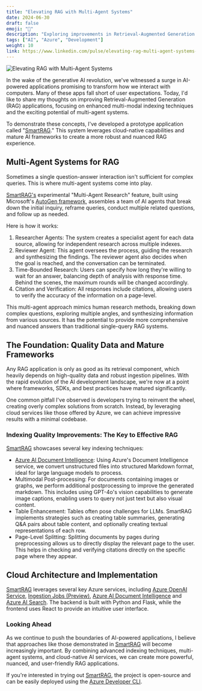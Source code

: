 ```yaml
---
title: "Elevating RAG with Multi-Agent Systems"
date: 2024-06-30
draft: false
emoji: "🧠"
description: "Exploring improvements in Retrieval-Augmented Generation (RAG) applications, focusing on enhanced multi-modal indexing techniques and multi-agent systems."
tags: ["AI", "Azure", "Development"]
weight: 10
link: https://www.linkedin.com/pulse/elevating-rag-multi-agent-systems-aymen-furter-rjdze/
---
```


![Elevating RAG with Multi-Agent Systems](/images/elevating-rag-cover.png)

In the wake of the generative AI revolution, we've witnessed a surge in AI-powered applications promising to transform how we interact with computers. Many of these apps fall short of user expectations. Today, I'd like to share my thoughts on improving Retrieval-Augmented Generation (RAG) applications, focusing on enhanced multi-modal indexing techniques and the exciting potential of multi-agent systems.

To demonstrate these concepts, I've developed a prototype application called "[SmartRAG](https://github.com/aymenfurter/smartrag)." This system leverages cloud-native capabilities and mature AI frameworks to create a more robust and nuanced RAG experience.

## Multi-Agent Systems for RAG

Sometimes a single question-answer interaction isn't sufficient for complex queries. This is where multi-agent systems come into play.

[SmartRAG's](https://github.com/aymenfurter/smartrag) experimental "Multi-Agent Research" feature, built using Microsoft's [AutoGen framework](https://microsoft.github.io/autogen/), assembles a team of AI agents that break down the initial inquiry, reframe queries, conduct multiple related questions, and follow up as needed.

Here is how it works:

1. Researcher Agents: The system creates a specialist agent for each data source, allowing for independent research across multiple indexes.
2. Reviewer Agent: This agent oversees the process, guiding the research and synthesizing the findings. The reviewer agent also decides when the goal is reached, and the conversation can be terminated.
3. Time-Bounded Research: Users can specify how long they're willing to wait for an answer, balancing depth of analysis with response time. Behind the scenes, the maximum rounds will be changed accordingly.
4. Citation and Verification: All responses include citations, allowing users to verify the accuracy of the information on a page-level.

This multi-agent approach mimics human research methods, breaking down complex questions, exploring multiple angles, and synthesizing information from various sources. It has the potential to provide more comprehensive and nuanced answers than traditional single-query RAG systems.

## The Foundation: Quality Data and Mature Frameworks

Any RAG application is only as good as its retrieval component, which heavily depends on high-quality data and robust ingestion pipelines. With the rapid evolution of the AI development landscape, we're now at a point where frameworks, SDKs, and best practices have matured significantly.

One common pitfall I've observed is developers trying to reinvent the wheel, creating overly complex solutions from scratch. Instead, by leveraging cloud services like those offered by Azure, we can achieve impressive results with a minimal codebase.

### Indexing Quality Improvements: The Key to Effective RAG

[SmartRAG](https://github.com/aymenfurter/smartrag) showcases several key indexing techniques:

- [Azure AI Document Intelligence](https://azure.microsoft.com/en-us/products/ai-services/ai-document-intelligence): Using Azure's Document Intelligence service, we convert unstructured files into structured Markdown format, ideal for large language models to process.
- Multimodal Post-processing: For documents containing images or graphs, we perform additional postprocessing to improve the generated markdown. This includes using GPT-4o's vision capabilities to generate image captions, enabling users to query not just text but also visual content.
- Table Enhancement: Tables often pose challenges for LLMs. SmartRAG implements strategies such as creating table summaries, generating Q&A pairs about table content, and optionally creating textual representations of each row.
- Page-Level Splitting: Splitting documents by pages during preprocessing allows us to directly display the relevant page to the user. This helps in checking and verifying citations directly on the specific page where they appear.

## Cloud Architecture and Implementation

[SmartRAG](https://github.com/aymenfurter/smartrag/tree/main) leverages several key Azure services, including [Azure OpenAI Service](https://azure.microsoft.com/en-us/products/ai-services/openai-service), [Ingestion Jobs (Preview)](https://learn.microsoft.com/en-us/rest/api/azureopenai/ingestion-jobs?view=rest-azureopenai-2024-05-01-preview), [Azure AI Document Intelligence](https://azure.microsoft.com/en-us/products/ai-services/ai-document-intelligence) and [Azure AI Search](https://azure.microsoft.com/en-us/products/ai-services/ai-search). The backend is built with Python and Flask, while the frontend uses React to provide an intuitive user interface.

### Looking Ahead

As we continue to push the boundaries of AI-powered applications, I believe that approaches like those demonstrated in [SmartRAG](https://github.com/aymenfurter/smartrag) will become increasingly important. By combining advanced indexing techniques, multi-agent systems, and cloud-native AI services, we can create more powerful, nuanced, and user-friendly RAG applications.

If you're interested in trying out [SmartRAG](https://github.com/aymenfurter/smartrag), the project is open-source and can be easily deployed using the [Azure Developer CLI](https://learn.microsoft.com/en-us/azure/developer/azure-developer-cli/overview).